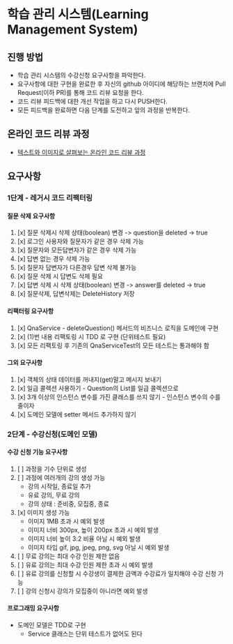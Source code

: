 # 학습 관리 시스템(Learning Management System)

## 진행 방법

* 학습 관리 시스템의 수강신청 요구사항을 파악한다.
* 요구사항에 대한 구현을 완료한 후 자신의 github 아이디에 해당하는 브랜치에 Pull Request(이하 PR)를 통해 코드 리뷰 요청을 한다.
* 코드 리뷰 피드백에 대한 개선 작업을 하고 다시 PUSH한다.
* 모든 피드백을 완료하면 다음 단계를 도전하고 앞의 과정을 반복한다.

## 온라인 코드 리뷰 과정

* [텍스트와 이미지로 살펴보는 온라인 코드 리뷰 과정](https://github.com/next-step/nextstep-docs/tree/master/codereview)

## 요구사항

### 1단계 - 레거시 코드 리팩터링

#### 질문 삭제 요구사항

1. [x] 질문 삭제시 삭제 상태(boolean) 변경 -> question을 deleted -> true
2. [x] 로그인 사용자와 질문자가 같은 경우 삭제 가능
4. [x] 질문자와 모든답변자가 같은 경우 삭제 가능
3. [x] 답변 없는 경우 삭제 가능
7. [x] 질문자 답변자가 다른경우 답변 삭제 불가능
5. [x] 질문 삭제 시 답변도 삭제 필요
6. [x] 답변 삭제 시 삭제 상태(boolean) 변경 -> answer를 deleted -> true
8. [x] 질문삭제, 답변삭제는 DeleteHistory 저장

#### 리팩터링 요구사항

1. [x] QnaService - deleteQuestion() 메서드의 비즈니스 로직을 도메인에 구현
2. [x] (1)번 내용 리팩토링 시 TDD 로 구현 (단위테스트 필요)
3. [x] 모든 리팩토링 후 기존의 QnaServiceTest의 모든 테스트는 통과해야 함

#### 그외 요구사항

1. [x] 객체의 상태 데이터를 꺼내지(get)말고 메시지 보내기
2. [x] 일급 콜렉션 사용하기 - Question의 List를 일급 콜렉션으로
3. [x] 3개 이상의 인스턴스 변수를 가진 클래스를 쓰지 않기 - 인스턴스 변수의 수를 줄이자
4. [x] 도메인 모델에 setter 메서드 추가하지 않기

### 2단계 - 수강신청(도메인 모델)

#### 수강 신청 기능 요구사항

1. [ ] 과정을 기수 단위로 생성
2. [ ] 과정에 여러개의 강의 생성 가능
    - 강의 시작일, 종료일 추가
    - 유료 강의, 무료 강의
    - 강의 상태 : 준비중, 모집중, 종료
3. [x] 이미지 생성 가능
    - 이미지 1MB 초과 시 예외 발생
    - 이미지 너비 300px, 높이 200px 초과 시 예외 발생
    - 이미지 너비 높이 3:2 비율 아닐 시 예외 발생
    - 이미지 타입 gif, jpg, jpeg, png, svg 아닐 시 예외 발생
4. [ ] 무료 강의는 최대 수강 인원 제한 없음
5. [ ] 유료 강의는 최대 수강 인원 제한 초과 시 예외 발생
6. [ ] 유료 강의를 신청할 시 수강생이 결제한 금액과 수강료가 일치해야 수강 신청 가능
7. [ ] 강의 신청시 강의가 모집중이 아니라면 예외 발생

#### 프로그래밍 요구사항

- 도메인 모델은 TDD로 구현
    - Service 클래스는 단위 테스트가 없어도 된다

